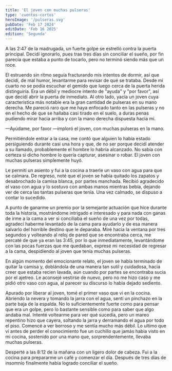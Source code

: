 ```yaml
---
title: 'El joven con muchas pulseras'
type: 'cuentos-cortos'
heroImage: '/pulseras.svg'
pubDate: 'Feb 17 2024'
editDate: 'Feb 16 2025'
edition: 'Segunda'
---
```


A las 2:47 de la madrugada, un fuerte golpe se estrelló contra la puerta principal. Decidí ignorarlo, pues tras tres días sin conciliar el sueño, por fin parecía que estaba a punto de tocarlo, pero no terminó siendo más que un roce.

El estruendo sin ritmo seguía fracturando mis intentos de dormir, así que decidí, de mal humor, levantarme para revisar de qué se trataba. Desde mi cuarto no se podía escuchar el gemido que luego cerca de la puerta herida distinguiría. Era un débil y mediocre intento de "ayuda" y "por favor", así que decidí abrir la puerta de inmediato. Al otro lado, yacía un joven cuya característica más notable era la gran cantidad de pulseras en su mano derecha. Me pareció raro que me haya enfocado tanto en las pulseras y no en el hecho de que se hallaba casi tirado en el suelo, a duras penas pudiendo mirar hacia arriba y con la mano derecha dispuesta hacia mí.

—Ayúdame, por favor —imploró el joven, con muchas pulseras en la mano.

Permitiéndole entrar a la casa, me contó que alguien lo habia estado persiguiendo durante casi una hora y que, de no ser porque decidí atender a su llamado, probablemente el hombre lo habría alcanzado. No sabía con certeza si dicho hombre lo quería capturar, asesinar o robar. El joven con muchas pulseras simplemente huyó.

Le permití un asiento y fui a la cocina a traerle un vaso con agua para que se calmara. De regreso, noté que el joven se había quitado los zapatos y desabrochado la camisa blanca, por partes manchada. Recibió agradecido el vaso con agua y lo sostuvo con ambas manos mientras bebía, dejando ver de cerca las tantas pulseras que tenía. Una vez calmado, se dispuso a contar lo sucedido.

A punto de ganarme un premio por la semejante actuación que hice durante toda la historia, mostrándome intrigado e interesado y para nada con ganas de irme a la cama a ver si conciliaba el sueño de una vez por todas, agradecí haberme levantado de la cama para ayudarlo y de esa manera salvarlo del horrible destino que le deparaba. Miré hacia la ventana por tres segundos y volteando al reloj de pared que se encontraba cerca, me percaté de que ya eran las 3:45, por lo que inmediatamente, levantándome con las pocas fuerzas que me quedaban, expresé mi necesidad de regresar a la cama, despidiendo al joven que tenía muchas pulseras.

En algún momento del emocionante relato, el joven se había terminado de quitar la camisa y, doblándola de una manera tan sutil y cuidadosa, hacia creer que estaba recien lavada, aún cuando por partes se encontraba sucia por el ajetreo. Le aconsejé vestirse de nuevo, pero no me hizo caso y me pidió otro vaso con agua, al parecer su discurso lo habia dejado sediento.

Apurado por liberar al joven, tomé el primer vaso que vi en la cocina. Abriendo la nevera y tomando la jarra con el agua, sentí un pinchazo en la parte baja de la espalda. No lo suficientemente fuerte como para pensar que era un golpe, pero lo bastante sensible como para saber que algo andaba mal. Intenté voltearme para ver qué sucedía, pero un mareo repentino hizo que cayera, soltando la jarra y derramando el agua por todo el piso. Comencé a ver borroso y me sentía mucho más débil. Lo ultimo que vi antes de perder el conocimiento fue un cuchillo que jamás habia visto en mi cocina, sostenido por una mano que, sorprendentemente, llevaba muchas pulseras.

Desperté a las 8:12 de la mañana con un ligero dolor de cabeza. Fui a la cocina para prepararme un café y comenzar el día. Después de tres días de insomnio finalmente habia logrado conciliar el sueño.
